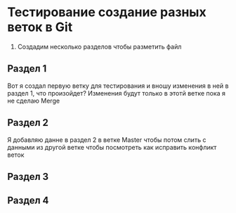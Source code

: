 # Тестирование создание разных веток в Git

1. Создадим несколько разделов чтобы разметить файл

## Раздел 1
Вот я создал первую  ветку для тестирования и вношу изменения в ней в раздел 1, что произойдет? Изменения будут только в этотй ветке пока я не сделаю Merge
## Раздел 2
Я добавляю данне в раздел 2 в ветке Master чтобы потом слить с данными из другой ветке чтобы посмотреть как исправить конфликт веток
## Раздел 3

## Раздел 4